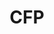 ---
title: CFP
draft: false
participation: {
  opens: "Friday, February 1",
  closes: "Thursday, March 14",
  comment: a week after KubeCon schedule is announced
}
---